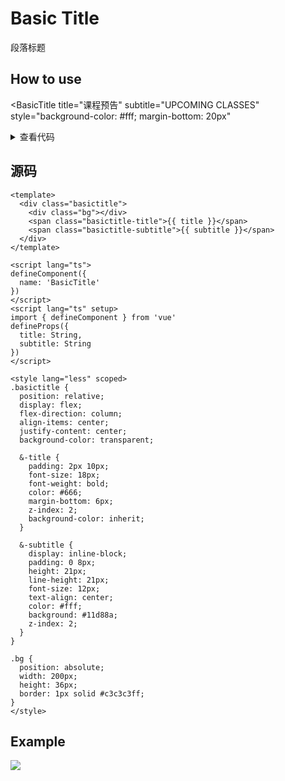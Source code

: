 # Basic Title

段落标题

## How to use

<BasicTitle
  title="课程预告"
  subtitle="UPCOMING CLASSES"
  style="background-color: #fff; margin-bottom: 20px"
>
</BasicTitle>

<details>
  <summary>查看代码</summary>

  ```vue
  <template>
  <div style="margin-bottom:20px;">
      <BasicTitle
        title="标题名称"
        subtitle="SUB TITLE"
      />
  </div>
  </template>
  ```

</details>

## 源码

```vue
<template>
  <div class="basictitle">
    <div class="bg"></div>
    <span class="basictitle-title">{{ title }}</span>
    <span class="basictitle-subtitle">{{ subtitle }}</span>
  </div>
</template>

<script lang="ts">
defineComponent({
  name: 'BasicTitle'
})
</script>
<script lang="ts" setup>
import { defineComponent } from 'vue'
defineProps({
  title: String,
  subtitle: String
})
</script>

<style lang="less" scoped>
.basictitle {
  position: relative;
  display: flex;
  flex-direction: column;
  align-items: center;
  justify-content: center;
  background-color: transparent;

  &-title {
    padding: 2px 10px;
    font-size: 18px;
    font-weight: bold;
    color: #666;
    margin-bottom: 6px;
    z-index: 2;
    background-color: inherit;
  }

  &-subtitle {
    display: inline-block;
    padding: 0 8px;
    height: 21px;
    line-height: 21px;
    font-size: 12px;
    text-align: center;
    color: #fff;
    background: #11d88a;
    z-index: 2;
  }
}

.bg {
  position: absolute;
  width: 200px;
  height: 36px;
  border: 1px solid #c3c3c3ff;
}
</style>

```

## Example

![](https://codeniu-picbed.oss-cn-hangzhou.aliyuncs.com/picbed/Snipaste_2023-01-12_17-20-53.jpg)
